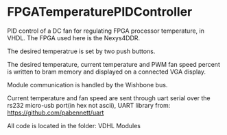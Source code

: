 # FPGATemperaturePIDController
PID control of a DC fan for regulating FPGA processor temperature, in VHDL. The FPGA used here is the Nexys4DDR.

The desired temperatrue is set by two push buttons.

The desired temperature, current temperature and PWM fan speed percent is written to bram memory and displayed on a connected VGA display.

Module communication is handled by the Wishbone bus.

Current temperature and fan speed are sent through uart serial over the rs232 micro-usb port(in hex not ascii), UART library from: https://github.com/pabennett/uart

All code is located in the folder: VDHL Modules
